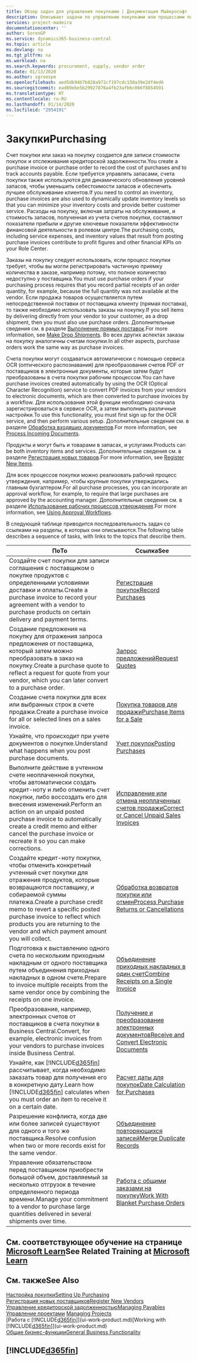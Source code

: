 ```yaml
---
title: Обзор задач для управления покупками | Документация Майкрософт
description: Описывает задачи по управлению покупками или процессами покупок, включая работу счетов покупки и заказов на покупку.
services: project-madeira
documentationcenter: ''
author: SorenGP
ms.service: dynamics365-business-central
ms.topic: article
ms.devlang: na
ms.tgt_pltfrm: na
ms.workload: na
ms.search.keywords: procurement, supply, vendor order
ms.date: 01/13/2020
ms.author: sgroespe
ms.openlocfilehash: aed5db94b7b028a972cf197cdc150a39e2df4ed6
ms.sourcegitcommit: ead69ebe5b29927876a4fb23afb6c066f8854591
ms.translationtype: HT
ms.contentlocale: ru-RU
ms.lasthandoff: 01/14/2020
ms.locfileid: "2954191"
---
```

# <a name="purchasing"></a><span data-ttu-id="67fdf-103">Закупки</span><span class="sxs-lookup"><span data-stu-id="67fdf-103">Purchasing</span></span>
<span data-ttu-id="67fdf-104">Счет покупки или заказ на покупку создается для записи стоимости покупок и отслеживания кредиторской задолженности.</span><span class="sxs-lookup"><span data-stu-id="67fdf-104">You create a purchase invoice or purchase order to record the cost of purchases and to track accounts payable.</span></span> <span data-ttu-id="67fdf-105">Если требуется управлять запасами, счета покупки также используются для динамического обновления уровней запасов, чтобы уменьшить себестоимости запасов и обеспечить лучшее обслуживание клиентов.</span><span class="sxs-lookup"><span data-stu-id="67fdf-105">If you need to control an inventory, purchase invoices are also used to dynamically update inventory levels so that you can minimize your inventory costs and provide better customer service.</span></span> <span data-ttu-id="67fdf-106">Расходы на покупку, включая затраты на обслуживание, и стоимость запасов, полученная из учета счетов покупки, составляют показатели прибыли и другие ключевые показатели эффективности финансовой деятельности в ролевом центре.</span><span class="sxs-lookup"><span data-stu-id="67fdf-106">The purchasing costs, including service expenses, and inventory values that result from posting purchase invoices contribute to profit figures and other financial KPIs on your Role Center.</span></span>

<span data-ttu-id="67fdf-107">Заказы на покупку следует использовать, если процесс покупки требует, чтобы вы могли регистрировать частичную приемку количества в заказе, например потому, что полное количество недоступно у поставщика.</span><span class="sxs-lookup"><span data-stu-id="67fdf-107">You must use purchase orders if your purchasing process requires that you record partial receipts of an order quantity, for example, because the full quantity was not available at the vendor.</span></span> <span data-ttu-id="67fdf-108">Если продажа товаров осуществляется путем непосредственной поставки от поставщика клиенту (прямая поставка), то также необходимо использовать заказы на покупку.</span><span class="sxs-lookup"><span data-stu-id="67fdf-108">If you sell items by delivering directly from your vendor to your customer, as a drop shipment, then you must also use purchase orders.</span></span> <span data-ttu-id="67fdf-109">Дополнительные сведения см. в разделе [Выполнение прямых поставок](sales-how-drop-shipment.md).</span><span class="sxs-lookup"><span data-stu-id="67fdf-109">For more information, see [Make Drop Shipments](sales-how-drop-shipment.md).</span></span> <span data-ttu-id="67fdf-110">Во всех других аспектах заказы на покупку аналогичны счетам покупки.</span><span class="sxs-lookup"><span data-stu-id="67fdf-110">In all other aspects, purchase orders work the same way as purchase invoices.</span></span>

<span data-ttu-id="67fdf-111">Счета покупки могут создаваться автоматически с помощью сервиса OCR (оптического распознавания) для преобразования счетов PDF от поставщиков в электронные документы, которые затем будут преобразованы в счета покупки рабочим процессом.</span><span class="sxs-lookup"><span data-stu-id="67fdf-111">You can have purchase invoices created automatically by using the OCR (Optical Character Recognition) service to convert PDF invoices from your vendors to electronic documents, which are then converted to purchase invoices by a workflow.</span></span> <span data-ttu-id="67fdf-112">Для использования этой функции необходимо сначала зарегистрироваться в сервисе OCR, а затем выполнить различные настройки.</span><span class="sxs-lookup"><span data-stu-id="67fdf-112">To use this functionality, you must first sign up for the OCR service, and then perform various setup.</span></span> <span data-ttu-id="67fdf-113">Дополнительные сведения см. в разделе [Обработка входящих документов](across-process-income-documents.md).</span><span class="sxs-lookup"><span data-stu-id="67fdf-113">For more information, see [Process Incoming Documents](across-process-income-documents.md).</span></span>      

<span data-ttu-id="67fdf-114">Продукты и могут быть и товарами в запасах, и услугами.</span><span class="sxs-lookup"><span data-stu-id="67fdf-114">Products can be both inventory items and services.</span></span> <span data-ttu-id="67fdf-115">Дополнительные сведения см. в разделе [Регистрация новых товаров](inventory-how-register-new-items.md).</span><span class="sxs-lookup"><span data-stu-id="67fdf-115">For more information, see [Register New Items](inventory-how-register-new-items.md).</span></span>

<span data-ttu-id="67fdf-116">Для всех процессов покупки можно реализовать рабочий процесс утверждения, например, чтобы крупные покупки утверждались главным бухгалтером.</span><span class="sxs-lookup"><span data-stu-id="67fdf-116">For all purchase processes, you can incorporate an approval workflow, for example, to require that large purchases are approved by the accounting manager.</span></span> <span data-ttu-id="67fdf-117">Дополнительные сведения см. в разделе [Использование рабочих процессов утверждения](across-how-use-approval-workflows.md).</span><span class="sxs-lookup"><span data-stu-id="67fdf-117">For more information, see [Using Approval Workflows](across-how-use-approval-workflows.md).</span></span>

<span data-ttu-id="67fdf-118">В следующей таблице приводится последовательность задач со ссылками на разделы, в которых они описываются.</span><span class="sxs-lookup"><span data-stu-id="67fdf-118">The following table describes a sequence of tasks, with links to the topics that describe them.</span></span>

| <span data-ttu-id="67fdf-119">По</span><span class="sxs-lookup"><span data-stu-id="67fdf-119">To</span></span> | <span data-ttu-id="67fdf-120">Ссылка</span><span class="sxs-lookup"><span data-stu-id="67fdf-120">See</span></span> |
| --- | --- |
| <span data-ttu-id="67fdf-121">Создайте счет покупки для записи соглашения с поставщиком о покупке продуктов с определенными условиями доставки и оплаты.</span><span class="sxs-lookup"><span data-stu-id="67fdf-121">Create a purchase invoice to record your agreement with a vendor to purchase products on certain delivery and payment terms.</span></span> |[<span data-ttu-id="67fdf-122">Регистрация покупок</span><span class="sxs-lookup"><span data-stu-id="67fdf-122">Record Purchases</span></span>](purchasing-how-record-purchases.md) |
|<span data-ttu-id="67fdf-123">Создание предложения на покупку для отражения запроса предложения от поставщика, который затем можно преобразовать в заказ на покупку.</span><span class="sxs-lookup"><span data-stu-id="67fdf-123">Create a purchase quote to reflect a request for quote from your vendor, which you can later convert to a purchase order.</span></span>|[<span data-ttu-id="67fdf-124">Запрос предложений</span><span class="sxs-lookup"><span data-stu-id="67fdf-124">Request Quotes</span></span>](purchasing-how-request-quotes.md)|
| <span data-ttu-id="67fdf-125">Создание счета покупки для всех или выбранных строк в счете продажи.</span><span class="sxs-lookup"><span data-stu-id="67fdf-125">Create a purchase invoice for all or selected lines on a sales invoice.</span></span> |[<span data-ttu-id="67fdf-126">Покупка товаров для продажи</span><span class="sxs-lookup"><span data-stu-id="67fdf-126">Purchase Items for a Sale</span></span>](purchasing-how-purchase-products-sale.md) |
|<span data-ttu-id="67fdf-127">Узнайте, что происходит при учете документов о покупке.</span><span class="sxs-lookup"><span data-stu-id="67fdf-127">Understand what happens when you post purchase documents.</span></span>|[<span data-ttu-id="67fdf-128">Учет покупок</span><span class="sxs-lookup"><span data-stu-id="67fdf-128">Posting Purchases</span></span>](ui-post-purchases.md)|
| <span data-ttu-id="67fdf-129">Выполните действие в учтенном счете неоплаченной покупки, чтобы автоматически создать кредит-ноту и либо отменить счет покупки, либо воссоздать его для внесения изменений.</span><span class="sxs-lookup"><span data-stu-id="67fdf-129">Perform an action on an unpaid posted purchase invoice to automatically create a credit memo and either cancel the purchase invoice or recreate it so you can make corrections.</span></span> |[<span data-ttu-id="67fdf-130">Исправление или отмена неоплаченных счетов продажи</span><span class="sxs-lookup"><span data-stu-id="67fdf-130">Correct or Cancel Unpaid Sales Invoices</span></span>](purchasing-how-correct-cancel-unpaid-purchase-invoices.md) |
| <span data-ttu-id="67fdf-131">Создайте кредит-ноту покупки, чтобы отменить конкретный учтенный счет покупки для отражения продуктов, которые возвращаются поставщику, и собираемой суммы платежа.</span><span class="sxs-lookup"><span data-stu-id="67fdf-131">Create a purchase credit memo to revert a specific posted purchase invoice to reflect which products you are returning to the vendor and which payment amount you will collect.</span></span> |[<span data-ttu-id="67fdf-132">Обработка возвратов покупки или отмен</span><span class="sxs-lookup"><span data-stu-id="67fdf-132">Process Purchase Returns or Cancellations</span></span>](purchasing-how-register-new-vendors.md) |
|<span data-ttu-id="67fdf-133">Подготовка к выставлению одного счета по нескольким приходным накладным от одного поставщика путем объединения приходных накладных в одном счете.</span><span class="sxs-lookup"><span data-stu-id="67fdf-133">Prepare to invoice multiple receipts from the same vendor once by combining the receipts on one invoice.</span></span>|[<span data-ttu-id="67fdf-134">Объединение приходных накладных в один счет</span><span class="sxs-lookup"><span data-stu-id="67fdf-134">Combine Receipts on a Single Invoice</span></span>](purchasing-how-to-combine-receipts.md)|
|<span data-ttu-id="67fdf-135">Преобразование, например, электронных счетов от поставщиков в счета покупки в Business Central.</span><span class="sxs-lookup"><span data-stu-id="67fdf-135">Convert, for example, electronic invoices from your vendors to purchase invoices inside Business Central.</span></span>|[<span data-ttu-id="67fdf-136">Получение и преобразование электронных документов</span><span class="sxs-lookup"><span data-stu-id="67fdf-136">Receive and Convert Electronic Documents</span></span>](purchasing-how-to-receive-and-convert-electronic-documents.md)|
| <span data-ttu-id="67fdf-137">Узнайте, как [!INCLUDE[d365fin](includes/d365fin_md.md)] рассчитывает, когда необходимо заказать товар для получения его в конкретную дату.</span><span class="sxs-lookup"><span data-stu-id="67fdf-137">Learn how [!INCLUDE[d365fin](includes/d365fin_md.md)] calculates when you must order an item to receive it on a certain date.</span></span>|[<span data-ttu-id="67fdf-138">Расчет даты для покупок</span><span class="sxs-lookup"><span data-stu-id="67fdf-138">Date Calculation for Purchases</span></span>](purchasing-date-calculation-for-purchases.md)|
|<span data-ttu-id="67fdf-139">Разрешение конфликта, когда две или более записей существуют для одного и того же поставщика.</span><span class="sxs-lookup"><span data-stu-id="67fdf-139">Resolve confusion when two or more records exist for the same vendor.</span></span>|[<span data-ttu-id="67fdf-140">Объединение повторяющихся записей</span><span class="sxs-lookup"><span data-stu-id="67fdf-140">Merge Duplicate Records</span></span>](sales-how-merge-duplicate-records.md)|
|<span data-ttu-id="67fdf-141">Управление обязательством перед поставщиком приобрести большой объем, доставляемый за несколько отгрузок в течение определенного периода времени.</span><span class="sxs-lookup"><span data-stu-id="67fdf-141">Manage your commitment to a vendor to purchase large quantities delivered in several shipments over time.</span></span>|[<span data-ttu-id="67fdf-142">Работа с общими заказами на покупку</span><span class="sxs-lookup"><span data-stu-id="67fdf-142">Work With Blanket Purchase Orders</span></span>](sales-how-to-create-blanket-sales-orders.md)|

## <a name="see-related-training-at-microsoft-learnlearnpathspurchase-items-services-dynamics-365-business-central"></a><span data-ttu-id="67fdf-143">См. соответствующее обучение на странице [Microsoft Learn](/learn/paths/purchase-items-services-dynamics-365-business-central/)</span><span class="sxs-lookup"><span data-stu-id="67fdf-143">See Related Training at [Microsoft Learn](/learn/paths/purchase-items-services-dynamics-365-business-central/)</span></span>

## <a name="see-also"></a><span data-ttu-id="67fdf-144">См. также</span><span class="sxs-lookup"><span data-stu-id="67fdf-144">See Also</span></span>
[<span data-ttu-id="67fdf-145">Настройка покупки</span><span class="sxs-lookup"><span data-stu-id="67fdf-145">Setting Up Purchasing</span></span>](purchasing-setup-purchasing.md)  
[<span data-ttu-id="67fdf-146">Регистрация новых поставщиков</span><span class="sxs-lookup"><span data-stu-id="67fdf-146">Register New Vendors</span></span>](purchasing-how-register-new-vendors.md)  
[<span data-ttu-id="67fdf-147">Управление кредиторской задолженностью</span><span class="sxs-lookup"><span data-stu-id="67fdf-147">Managing Payables</span></span>](payables-manage-payables.md)  
<span data-ttu-id="67fdf-148">[Управление проектами](projects-manage-projects.md)  </span><span class="sxs-lookup"><span data-stu-id="67fdf-148">[Managing Projects](projects-manage-projects.md)  </span></span>  
<span data-ttu-id="67fdf-149">[Работа с [!INCLUDE[d365fin](includes/d365fin_md.md)]](ui-work-product.md)</span><span class="sxs-lookup"><span data-stu-id="67fdf-149">[Working with [!INCLUDE[d365fin](includes/d365fin_md.md)]](ui-work-product.md)</span></span>  
[<span data-ttu-id="67fdf-150">Общие бизнес-функции</span><span class="sxs-lookup"><span data-stu-id="67fdf-150">General Business Functionality</span></span>](ui-across-business-areas.md)

## [!INCLUDE[d365fin](includes/free_trial_md.md)]  
